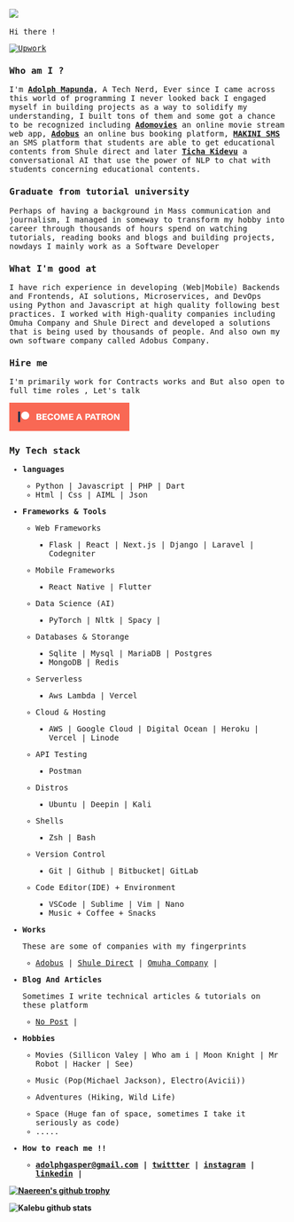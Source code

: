 ![](https://komarev.com/ghpvc/?username=adomigold)


<samp>
<p>Hi there !</p>


[![Upwork](https://img.shields.io/badge/Upwork-Hire%20Me-gray?labelColor=32cd32&style=flat-square&logo=upwork&logoColor=white&link=https://www.upwork.com/freelancers/~010940fc8047275743/)](https://www.upwork.com/o/profiles/users/~010940fc8047275743/)

### Who am I ?
<p>
I'm <b><a href="https://adolphmapunda.vercel.app">Adolph Mapunda</a></b>, A Tech Nerd, Ever since I came across this world of programming I never looked back I engaged myself in building projects as a way to solidify my understanding, I built tons of them and some got a chance to be recognized including <b><a href="https://adomovies.com">Adomovies</a></b> an online movie stream web app, <b><a href="https://adobus.co.tz">Adobus</a></b> an online bus booking platform, <b><a href="https://sms.shuledirect.co.tz">MAKINI SMS</a></b> an SMS platform that students are able to get educational contents from Shule direct and later <b><a href="https://tichakidevu.shuledirect.co.tz">Ticha Kidevu</a></b> a conversational AI that use the power of NLP to chat with students concerning educational contents.

### Graduate from tutorial university

Perhaps of having a background in Mass communication and journalism, I managed in someway to transform my hobby into career through thousands of hours spend on watching tutorials, reading books and blogs and building projects, nowdays I mainly work as a Software Developer

### What I'm good at

I have rich experience in developing (Web|Mobile) Backends and Frontends, AI solutions, Microservices, and DevOps using Python and Javascript at high quality following best practices. I worked with High-quality companies including Omuha Company and Shule Direct and developed a solutions that is being used by thousands of people. And also own my own software company called Adobus Company.

  
### Hire me 

I'm primarily work for Contracts works and But also open to full time roles , Let's talk



</p>

[![Become a patron](become_a_patron_button.png)](https://www.patreon.com/adolphgasper)

<h3>My Tech stack</h3>
<ul>
    <li>
        <p><b>languages</b></p>
        <ul>
            <li>Python | Javascript | PHP | Dart</li>
            <li>Html | Css | AIML | Json</li>
        </ul>
    </li>
    <li>
        <p><b>Frameworks & Tools</b></p>
        <ul>
            <li>
                <p>Web Frameworks</p>
                <ul>
                    <li>Flask | React | Next.js | Django | Laravel | Codegniter</li>
                </ul>
            </li>
            <li>
                <p>Mobile Frameworks</p>
                <ul>
                    <li>React Native | Flutter</li>
                </ul>
            </li>
              <li>
                <p>Data Science (AI)</p>
                <ul>
                    <li>PyTorch | Nltk | Spacy | </li>
                </ul>
            </li>
            <li>
                <p> Databases & Storange</p>
                <ul>
                    <li> Sqlite | Mysql | MariaDB | Postgres</li>
                    <li>MongoDB | Redis</li>
                </ul>
                </li>
            <li>
                <p>Serverless</p>
                <ul>
                    <li> Aws Lambda | Vercel</li>
                </ul>
                </li>
        <li>
            <p> Cloud & Hosting</samp</p>
            <ul>
                <li>AWS | Google Cloud | Digital Ocean | Heroku | Vercel | Linode</li>
            </ul>
        </li>
        <li>
            <p> API Testing</samp</p>
            <ul>
                <li>Postman</li>
            </ul>
        </li>
        <li>
            <p> Distros </samp</p>
            <ul>
                <li> Ubuntu | Deepin | Kali </li>
            </ul>
        </li>
        <li>
            <p> Shells </samp</p>
            <ul>
                <li> Zsh | Bash  </li>
            </ul>
        </li>
        <li>
            <p> Version Control </samp</p>
            <ul>
                <li> Git | Github | Bitbucket| GitLab </li>
            </ul>
        </li>
        <li>
            <p> Code Editor(IDE) + Environment </samp</p>
            <ul>
                <li> VSCode | Sublime | Vim | Nano  </li>
                <li> Music + Coffee + Snacks
            </ul>
        </li>
        </ul>
    </li>
    <li>
        <p><b> Works </b></p>
        <p>These are some of companies with my fingerprints</p>
        <ul>
            <li>
                <a href="https://adobus.co.tz/">Adobus</a> |
                <a href="https://www.shuledirect.co.tz/">Shule Direct</a> |
                <a href="https://www.omuha.com/">Omuha Company</a> |
            </li>
        </ul>
    </li>
    <li>
        <p><b>Blog And Articles</b></p>
        <p>Sometimes I write technical articles & tutorials on these platform </p>
        <ul>
            <li>
                <a href="#">No Post</a> |   
            </li>
        </ul>
    </li>
    <li>
        <p><b> Hobbies </b></p>
        <ul>
            <li>Movies (Sillicon Valey | Who am i | Moon Knight | Mr Robot | Hacker | See)</li>
            <li>
              <p>Music (Pop(Michael Jackson), Electro(Avicii)) </p>       
               </li>
            <li> 
                <p> Adventures (Hiking, Wild Life) </p>
            </li>
            <li>Space (Huge fan of space, sometimes I take it seriously as code)</li>
            <li>.....</li>    
        </ul>
    </li>
    <li>  
        <p><b>How to reach me !! <b><p>
        <ul>
            <li>
                <a href = "mailto:adolphgasper@gmail.com">adolphgasper@gmail.com</a> | 
                <a href = "https://twitter.com/AdolphGasper1">twittter</a> |
                <a href = "https://www.instagram.com/adolphgasper/">instagram</a> |
                <a href = "https://www.linkedin.com/in/adolph-gasper-106474178/" >linkedin</a> |
            </li>
        </ul>
    </li>
</ul>
</samp>

                         
[![Naereen's github trophy](https://github-profile-trophy.vercel.app/?username=adomigold&row=1&no-bg=true)](https://github.com/ryo-ma/github-profile-trophy)

![Kalebu github stats](https://github-readme-stats.vercel.app/api?username=adomigold&count_private=true&show_icons=true) 
